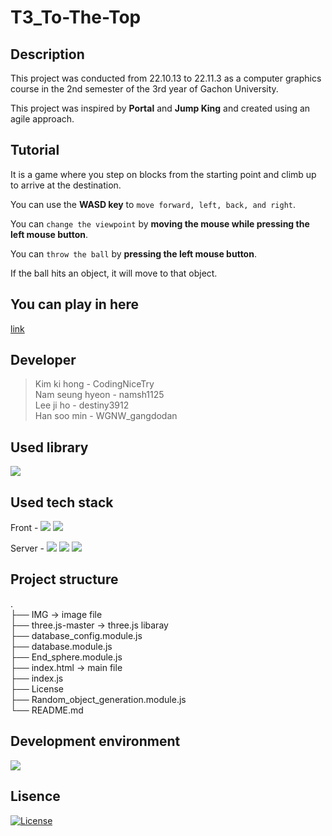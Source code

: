 # **T3_To-The-Top**

## Description

This project was conducted from 22.10.13 to 22.11.3 as a computer graphics course in the 2nd semester of the 3rd year of Gachon University.

This project was inspired by **Portal** and **Jump King** and created using an agile approach. 

## Tutorial

It is a game where you step on blocks from the starting point and climb up to arrive at the destination.

You can use the **WASD key** to `move forward, left, back, and right`.

You can `change the viewpoint` by **moving the mouse while pressing the left mouse button**.

You can `throw the ball` by **pressing the left mouse button**.

If the ball hits an object, it will move to that object.

## You can play in here

[link](http://www.wgnw.monster/)

## Developer

> Kim ki hong - CodingNiceTry  
Nam seung hyeon - namsh1125  
Lee ji ho - destiny3912  
Han soo min - WGNW_gangdodan  

## Used library

<img src="https://img.shields.io/badge/Three.js-000000?style=flat-square&logo=Three.js&logoColor=white"/></a>

## Used tech stack

Front - 
<img src="https://img.shields.io/badge/Javascript-F7DF1E?style=flat-square&logo=JavaScript&logoColor=white"/></a>
<img src="https://img.shields.io/badge/HTML5-E34F26?style=flat-square&logo=HTML5&logoColor=white"/></a>

Server - 
<img src="https://img.shields.io/badge/Node.js-339933?style=flat-square&logo=Node.js&logoColor=white"/></a>
<img src="https://img.shields.io/badge/Express-000000?style=flat-square&logo=Express&logoColor=white"/></a>
<img src="https://img.shields.io/badge/Nginx-009639?style=flat-square&logo=Nginx&logoColor=white"/></a>

## Project structure
.</br>
├── IMG -> image file</br>
├── three.js-master -> three.js libaray</br>
├── database_config.module.js</br>
├── database.module.js</br>
├── End_sphere.module.js</br>
├── index.html -> main file</br>
├── index.js</br>
├── License</br>
├── Random_object_generation.module.js</br>
└── README.md</br>

## **Development environment**

<img src="https://img.shields.io/badge/Visual Studio Code-007ACC?style=flat-square&logo=Visual Studio Code&logoColor=white"/></a>

## Lisence

[![License](https://img.shields.io/npm/l/mithril.svg)](https://github.com/T3-To-The-Top/T3_To_The_Top/blob/main/License)
